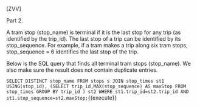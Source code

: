 [ZVV]

Part 2.

A tram stop (stop_name) is terminal if it is the last stop for any trip (as identified by the trip_id). The last stop of a trip can be identified by its stop_sequence. For example, if a tram makes a trip along six tram stops, stop_sequence = 6 identifies the last stop of the trip.

Below is the SQL query that finds all terminal tram stops (stop_name). We also make sure the result does not contain duplicate entries.

``
SELECT DISTINCT stop_name
FROM stops s JOIN stop_times st1 USING(stop_id),
(SELECT trip_id,MAX(stop_sequence) AS maxStop
FROM stop_times
GROUP BY trip_id ) st2
WHERE st1.trip_id=st2.trip_id
AND st1.stop_sequence=st2.maxStop;
``{{execute}}


